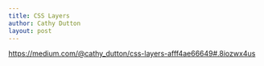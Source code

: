 ```yaml
---
title: CSS Layers
author: Cathy Dutton
layout: post
---
```


https://medium.com/@cathy_dutton/css-layers-afff4ae66649#.8iozwx4us
